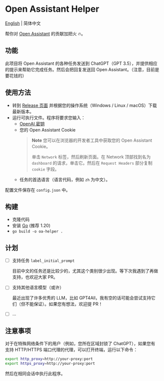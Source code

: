 # Open Assistant Helper

[English](./README.md) | 简体中文

帮你对 [Open Assistant](https://open-assistant.io) 的贡献加把火 🔥。

## 功能

此项目将 Open Assistant 的各种任务发送到 ChatGPT（GPT 3.5），并提供相应的提示来帮助它完成任务。然后会把回复发送回 Open Assistant。（注意，目前是要花钱的）

## 使用方法

- 转到 [Release 页面](https://github.com/AnotiaWang/open-assistant-helper/releases/latest) 并根据您的操作系统（Windows / Linux / macOS）下载最新版本。
- 运行可执行文件。程序将要求您输入：
  - [OpenAI 密钥](https://platform.openai.com/account/api-keys) 
  - 您的 Open Assistant Cookie
    >   **Note** 您可以在浏览器的开发者工具中获取您的 Open Assistant Cookie。
    >
    >   单击 `Network` 标签，然后刷新页面。在 Network 顶部找到名为 `dashboard` 的请求，单击它。然后在 `Request Headers` 部分复制 `cookie` 字段。
  - 任务的首选语言（语言代码，例如 `zh` 为中文）。

配置文件保存在 `config.json` 中。

## 构建

- 克隆代码
- 安装 [Go](https://go.dev/dl/) (推荐 1.20)
- `go build -o oa-helper .`

## 计划

- [ ] 支持任务 `label_initial_prompt`

  目前中文的任务还是比较少的，尤其这个类别很少出现。等下次我遇到了再做支持，也欢迎大家 PR。
- [ ] 支持其他语言模型（或许）

  最近出现了许多优秀的 LLM，比如 GPT4All，我有空的话可能会尝试支持它们（但不能保证）。如果您有想法，欢迎提 PR！
- [ ] ...

## 注意事项

对于在特殊网络条件下的用户（例如，您所在区域封锁了 ChatGPT），如果您有支持 HTTP/HTTPS 端口代理的代理，可以打开终端，运行以下命令：

```bash
export http_proxy=http://your-proxy:port
export https_proxy=http://your-proxy:port
```

然后在相同会话中执行此程序。
